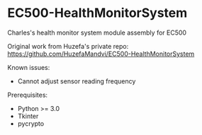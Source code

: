 # EC500-HealthMonitorSystem
Charles's health monitor system module assembly for EC500

Original work from Huzefa's private repo: https://github.com/HuzefaMandvi/EC500-HealthMonitorSystem


Known issues:
   - Cannot adjust sensor reading frequency

Prerequisites:
   - Python >= 3.0
   - Tkinter
   - pycrypto

